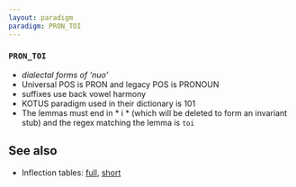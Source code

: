 ```yaml
---
layout: paradigm
paradigm: PRON_TOI
---
```

### ` PRON_TOI `

* _dialectal forms of ‘nuo’_
* Universal POS is PRON and legacy POS is PRONOUN
* suffixes use back vowel harmony
* KOTUS paradigm used in their dictionary is 101
* The lemmas must end in * i * (which will be deleted to form an invariant stub) and the regex matching the lemma is ` toi `

## See also

* Inflection tables: [full](gen/T/toi.html), [short](gen/T/toi_wikt.html)

